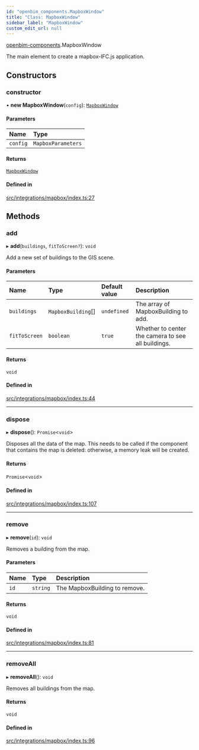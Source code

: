 ```yaml
---
id: "openbim_components.MapboxWindow"
title: "Class: MapboxWindow"
sidebar_label: "MapboxWindow"
custom_edit_url: null
---
```


[openbim-components](../modules/openbim_components.md).MapboxWindow

The main element to create a mapbox-IFC.js application.

## Constructors

### constructor

• **new MapboxWindow**(`config`): [`MapboxWindow`](openbim_components.MapboxWindow.md)

#### Parameters

| Name | Type |
| :------ | :------ |
| `config` | `MapboxParameters` |

#### Returns

[`MapboxWindow`](openbim_components.MapboxWindow.md)

#### Defined in

[src/integrations/mapbox/index.ts:27](https://github.com/ifcjs/components/blob/e46138a/src/integrations/mapbox/index.ts#L27)

## Methods

### add

▸ **add**(`buildings`, `fitToScreen?`): `void`

Add a new set of buildings to the GIS scene.

#### Parameters

| Name | Type | Default value | Description |
| :------ | :------ | :------ | :------ |
| `buildings` | `MapboxBuilding`[] | `undefined` | The array of MapboxBuilding to add. |
| `fitToScreen` | `boolean` | `true` | Whether to center the camera to see all buildings. |

#### Returns

`void`

#### Defined in

[src/integrations/mapbox/index.ts:44](https://github.com/ifcjs/components/blob/e46138a/src/integrations/mapbox/index.ts#L44)

___

### dispose

▸ **dispose**(): `Promise`<`void`\>

Disposes all the data of the map. This needs to be called if the
component that contains the map is deleted: otherwise, a memory leak
will be created.

#### Returns

`Promise`<`void`\>

#### Defined in

[src/integrations/mapbox/index.ts:107](https://github.com/ifcjs/components/blob/e46138a/src/integrations/mapbox/index.ts#L107)

___

### remove

▸ **remove**(`id`): `void`

Removes a building from the map.

#### Parameters

| Name | Type | Description |
| :------ | :------ | :------ |
| `id` | `string` | The MapboxBuilding to remove. |

#### Returns

`void`

#### Defined in

[src/integrations/mapbox/index.ts:81](https://github.com/ifcjs/components/blob/e46138a/src/integrations/mapbox/index.ts#L81)

___

### removeAll

▸ **removeAll**(): `void`

Removes all buildings from the map.

#### Returns

`void`

#### Defined in

[src/integrations/mapbox/index.ts:96](https://github.com/ifcjs/components/blob/e46138a/src/integrations/mapbox/index.ts#L96)
